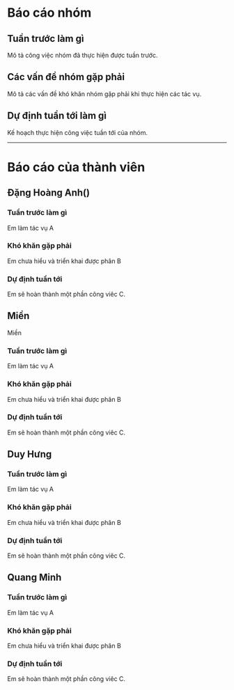 # Báo cáo nhóm

## Tuần trước làm gì
Mô tả công việc nhóm đã thực hiện được tuần trước.

## Các vấn đề nhóm gặp phải
Mô tả các vấn đề khó khăn nhóm gặp phải khi thực hiện các tác vụ.

## Dự định tuần tới làm gì
Kế hoạch thực hiện công việc tuần tới của nhóm.

---

# Báo cáo của thành viên

## Đặng Hoàng Anh()

### Tuần trước làm gì
Em làm tác vụ A

### Khó khăn gặp phải
Em chưa hiểu và triển khai được phân B

### Dự định tuần tới
Em sẽ hoàn thành một phần công viêc C.

## Miền
 Miền

### Tuần trước làm gì
Em làm tác vụ A

### Khó khăn gặp phải
Em chưa hiểu và triển khai được phân B

### Dự định tuần tới
Em sẽ hoàn thành một phần công viêc C.

## Duy Hưng

### Tuần trước làm gì
Em làm tác vụ A

### Khó khăn gặp phải
Em chưa hiểu và triển khai được phân B

### Dự định tuần tới
Em sẽ hoàn thành một phần công viêc C.

## Quang Minh

### Tuần trước làm gì
Em làm tác vụ A

### Khó khăn gặp phải
Em chưa hiểu và triển khai được phân B

### Dự định tuần tới
Em sẽ hoàn thành một phần công viêc C.